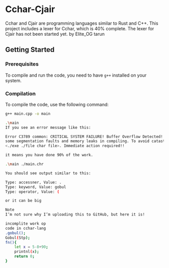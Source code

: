  # Cchar-Cjair

Cchar and Cjair are programming languages similar to Rust and C++. This project includes a lexer for Cchar, which is 40% complete. The lexer for Cjair has not been started yet. by Elite_OG tarun

## Getting Started

### Prerequisites

To compile and run the code, you need to have `g++` installed on your system.

### Compilation

To compile the code, use the following command:
```sh
g++ main.cpp -o main

.\main
If you see an error message like this:

Error C3789 common: CRITICAL SYSTEM FAILURE! Buffer Overflow Detected! Hello, I think I see 
some segmentation faults and memory leaks in compiling. To avoid catastrophic failure, do not proceed with 
<./exe ./file char file>. Immediate action required!!

it means you have done 90% of the work.

.\main ./main.chr

You should see output similar to this:

Type: accessner, Value: .
Type: keyword, Value: gobul
Type: operator, Value: (

or it can be big

Note
I’m not sure why I’m uploading this to GitHub, but here it is!

incomplite work op
code in cchar-lang 
.gobul();
Gobul(Stp);
fn(){
    let x = 5-8+90;
    printnl(x);
    return 0;
}


